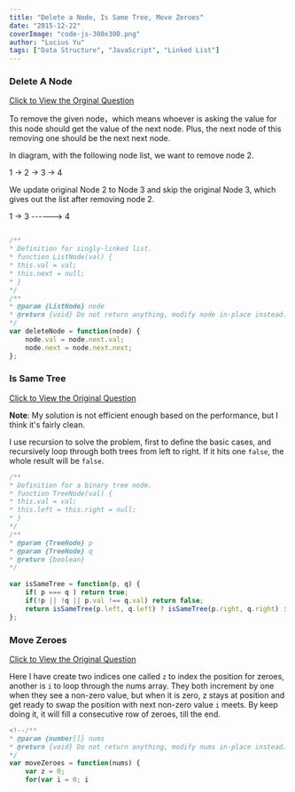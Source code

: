 ```yaml
---
title: "Delete a Node, Is Same Tree, Move Zeroes"
date: "2015-12-22"
coverImage: "code-js-300x300.png"
author: "Lucius Yu"
tags: ["Data Structure", "JavaScript", "Linked List"]
---
```


### Delete A Node

[Click to View the Orginal Question](https://leetcode.com/problems/delete-node-in-a-linked-list/)

To remove the given node，which means whoever is asking the value for this node should get the value of the next node. Plus, the next node of this removing one should be the next next node.

In diagram, with the following node list, we want to remove node 2.

1 -> 2 -> 3 -> 4

We update original Node 2 to Node 3 and skip the original Node 3, which gives out the list after removing node 2.

1 -> 3 ------> 4

```javascript

/**
* Definition for singly-linked list.
* function ListNode(val) {
* this.val = val;
* this.next = null;
* }
*/
/**
* @param {ListNode} node
* @return {void} Do not return anything, modify node in-place instead.
*/
var deleteNode = function(node) {
    node.val = node.next.val;
    node.next = node.next.next;
};

```

### Is Same Tree

[Click to View the Original Question](https://leetcode.com/problems/same-tree/)

**Note**: My solution is not efficient enough based on the performance, but I think it's fairly clean.

I use recursion to solve the problem, first to define the basic cases, and recursively loop through both trees from left to right. If it hits one `false`, the whole result will be `false`.

```javascript
/**
* Definition for a binary tree node.
* function TreeNode(val) {
* this.val = val;
* this.left = this.right = null;
* }
*/
/**
* @param {TreeNode} p
* @param {TreeNode} q
* @return {boolean}
*/
 
var isSameTree = function(p, q) {
    if( p === q ) return true;
    if(!p || !q || p.val !== q.val) return false;
    return isSameTree(p.left, q.left) ? isSameTree(p.right, q.right) : false;
};
```

### Move Zeroes

[Click to View the Original Question](https://leetcode.com/problems/move-zeroes/)

Here I have create two indices one called `z` to index the position for zeroes, another is `i` to loop through the nums array. They both increment by one when they see a non-zero value, but when it is zero, z stays at position and get ready to swap the position with next non-zero value `i` meets. By keep doing it, it will fill a consecutive row of zeroes, till the end.

```javascript
<!--/**
* @param {number[]} nums
* @return {void} Do not return anything, modify nums in-place instead.
*/
var moveZeroes = function(nums) {
    var z = 0;
    for(var i = 0; i 
```
